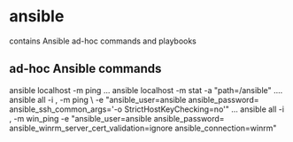 # ansible

contains Ansible ad-hoc commands and playbooks
## ad-hoc Ansible commands

ansible localhost -m ping
...
ansible localhost -m stat -a "path=/ansible"
....
ansible all -i <Public Ip Address>, -m ping \ -e "ansible_user=ansible ansible_password=<Password> ansible_ssh_common_args='-o StrictHostKeyChecking=no'"
...
ansible all -i <Public Ip Address>, -m win_ping -e "ansible_user=ansible ansible_password=<Password> ansible_winrm_server_cert_validation=ignore ansible_connection=winrm"
